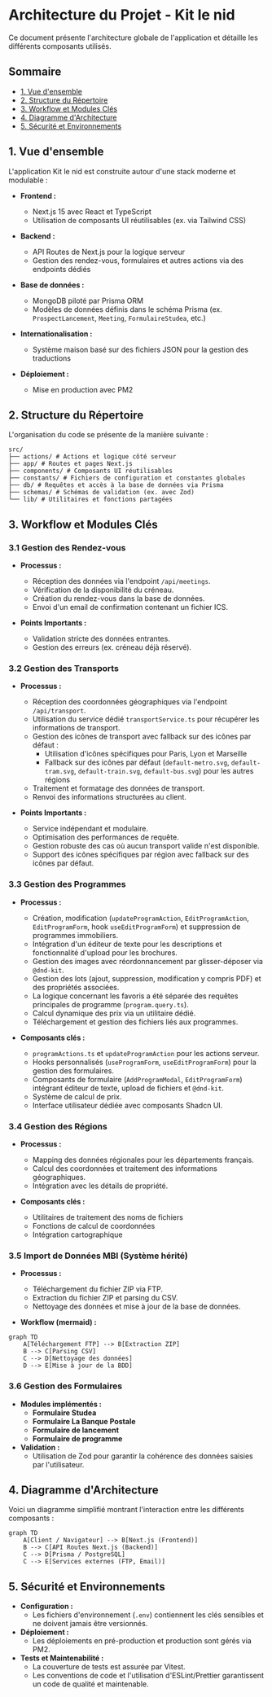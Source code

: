 # Architecture du Projet - Kit le nid

Ce document présente l'architecture globale de l'application et détaille les différents composants utilisés.

## Sommaire

- [1. Vue d'ensemble](#1-vue-d'ensemble)
- [2. Structure du Répertoire](#2-structure-du-répertoire)
- [3. Workflow et Modules Clés](#3-workflow-et-modules-clés)
- [4. Diagramme d'Architecture](#4-diagramme-d'architecture)
- [5. Sécurité et Environnements](#5-sécurité-et-environnements)

## 1. Vue d'ensemble

L'application Kit le nid est construite autour d'une stack moderne et modulable :

- **Frontend :**

  - Next.js 15 avec React et TypeScript
  - Utilisation de composants UI réutilisables (ex. via Tailwind CSS)

- **Backend :**

  - API Routes de Next.js pour la logique serveur
  - Gestion des rendez-vous, formulaires et autres actions via des endpoints dédiés

- **Base de données :**

  - MongoDB piloté par Prisma ORM
  - Modèles de données définis dans le schéma Prisma (ex. `ProspectLancement`, `Meeting`, `FormulaireStudea`, etc.)

- **Internationalisation :**

  - Système maison basé sur des fichiers JSON pour la gestion des traductions

- **Déploiement :**
  - Mise en production avec PM2

## 2. Structure du Répertoire

L'organisation du code se présente de la manière suivante :

```
src/
├── actions/ # Actions et logique côté serveur
├── app/ # Routes et pages Next.js
├── components/ # Composants UI réutilisables
├── constants/ # Fichiers de configuration et constantes globales
├── db/ # Requêtes et accès à la base de données via Prisma
├── schemas/ # Schémas de validation (ex. avec Zod)
└── lib/ # Utilitaires et fonctions partagées
```

## 3. Workflow et Modules Clés

### 3.1 Gestion des Rendez-vous

- **Processus :**

  - Réception des données via l'endpoint `/api/meetings`.
  - Vérification de la disponibilité du créneau.
  - Création du rendez-vous dans la base de données.
  - Envoi d'un email de confirmation contenant un fichier ICS.

- **Points Importants :**
  - Validation stricte des données entrantes.
  - Gestion des erreurs (ex. créneau déjà réservé).

### 3.2 Gestion des Transports

- **Processus :**

  - Réception des coordonnées géographiques via l'endpoint `/api/transport`.
  - Utilisation du service dédié `transportService.ts` pour récupérer les informations de transport.
  - Gestion des icônes de transport avec fallback sur des icônes par défaut :
    - Utilisation d'icônes spécifiques pour Paris, Lyon et Marseille
    - Fallback sur des icônes par défaut (`default-metro.svg`, `default-tram.svg`, `default-train.svg`, `default-bus.svg`) pour les autres régions
  - Traitement et formatage des données de transport.
  - Renvoi des informations structurées au client.

- **Points Importants :**
  - Service indépendant et modulaire.
  - Optimisation des performances de requête.
  - Gestion robuste des cas où aucun transport valide n'est disponible.
  - Support des icônes spécifiques par région avec fallback sur des icônes par défaut.

### 3.3 Gestion des Programmes

- **Processus :**

  - Création, modification (`updateProgramAction`, `EditProgramAction`, `EditProgramForm`, hook `useEditProgramForm`) et suppression de programmes immobiliers.
  - Intégration d'un éditeur de texte pour les descriptions et fonctionnalité d'upload pour les brochures.
  - Gestion des images avec réordonnancement par glisser-déposer via `@dnd-kit`.
  - Gestion des lots (ajout, suppression, modification y compris PDF) et des propriétés associées.
  - La logique concernant les favoris a été séparée des requêtes principales de programme (`program.query.ts`).
  - Calcul dynamique des prix via un utilitaire dédié.
  - Téléchargement et gestion des fichiers liés aux programmes.

- **Composants clés :**
  - `programActions.ts` et `updateProgramAction` pour les actions serveur.
  - Hooks personnalisés (`useProgramForm`, `useEditProgramForm`) pour la gestion des formulaires.
  - Composants de formulaire (`AddProgramModal`, `EditProgramForm`) intégrant éditeur de texte, upload de fichiers et `@dnd-kit`.
  - Système de calcul de prix.
  - Interface utilisateur dédiée avec composants Shadcn UI.

### 3.4 Gestion des Régions

- **Processus :**

  - Mapping des données régionales pour les départements français.
  - Calcul des coordonnées et traitement des informations géographiques.
  - Intégration avec les détails de propriété.

- **Composants clés :**
  - Utilitaires de traitement des noms de fichiers
  - Fonctions de calcul de coordonnées
  - Intégration cartographique

### 3.5 Import de Données MBI (Système hérité)

- **Processus :**

  - Téléchargement du fichier ZIP via FTP.
  - Extraction du fichier ZIP et parsing du CSV.
  - Nettoyage des données et mise à jour de la base de données.

- **Workflow (mermaid) :**

```mermaid
graph TD
    A[Téléchargement FTP] --> B[Extraction ZIP]
    B --> C[Parsing CSV]
    C --> D[Nettoyage des données]
    D --> E[Mise à jour de la BDD]
```

### 3.6 Gestion des Formulaires

- **Modules implémentés :**
  - **Formulaire Studea**
  - **Formulaire La Banque Postale**
  - **Formulaire de lancement**
  - **Formulaire de programme**
- **Validation :**
  - Utilisation de Zod pour garantir la cohérence des données saisies par l'utilisateur.

## 4. Diagramme d'Architecture

Voici un diagramme simplifié montrant l'interaction entre les différents composants :

```mermaid
graph TD
    A[Client / Navigateur] --> B[Next.js (Frontend)]
    B --> C[API Routes Next.js (Backend)]
    C --> D[Prisma / PostgreSQL]
    C --> E[Services externes (FTP, Email)]
```

## 5. Sécurité et Environnements

- **Configuration :**
  - Les fichiers d'environnement (`.env`) contiennent les clés sensibles et ne doivent jamais être versionnés.
- **Déploiement :**
  - Les déploiements en pré-production et production sont gérés via PM2.
- **Tests et Maintenabilité :**
  - La couverture de tests est assurée par Vitest.
  - Les conventions de code et l'utilisation d'ESLint/Prettier garantissent un code de qualité et maintenable.
